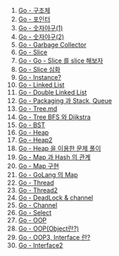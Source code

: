1. [Go - 구조체](https://github.com/ckdqja135/Typescript-restful-starter/blob/master/mdfile/Go/Basics/Go%20-%20%EA%B5%AC%EC%A1%B0%EC%B2%B4.md)
2. [Go - 포인터](https://github.com/ckdqja135/Typescript-restful-starter/blob/master/mdfile/Go/Basics/Go%20-%20%ED%8F%AC%EC%9D%B8%ED%84%B0.md)
3. [Go - 숫자야구(1)](https://github.com/ckdqja135/Typescript-restful-starter/blob/master/mdfile/Go/Basics/Go%20-%20%EC%88%AB%EC%9E%90%EC%95%BC%EA%B5%AC(1).md)
4. [Go - 숫자야구(2)](https://github.com/ckdqja135/Typescript-restful-starter/blob/master/mdfile/Go/Basics/Go%20-%20%EC%88%AB%EC%9E%90%EC%95%BC%EA%B5%AC(2).md)
5. [Go - Garbage Collector](https://github.com/ckdqja135/Typescript-restful-starter/blob/master/mdfile/Go/Basics/Go%20-%20Garbage%20Collector.md)
6. [Go - Slice](https://github.com/ckdqja135/Typescript-restful-starter/blob/master/mdfile/Go/Basics/Go%20-%20Slice.md)
7. [Go - Go - Slice 를 slice 해보자](https://github.com/ckdqja135/Typescript-restful-starter/blob/master/mdfile/Go/Basics/Go%20-%20Slice%20%EB%A5%BC%20slice%20%ED%95%B4%EB%B3%B4%EC%9E%90.md)
8. [Go - Slice 심화](https://github.com/ckdqja135/Typescript-restful-starter/blob/master/mdfile/Go/Basics/Go%20-%20Slice%20%EC%8B%AC%ED%99%94.md)
9. [Go - Instance?](https://github.com/ckdqja135/Typescript-restful-starter/blob/master/mdfile/Go/Basics/Go%20-%20Instance.md)
10. [Go - Linked List](https://github.com/ckdqja135/Typescript-restful-starter/blob/master/mdfile/Go/Basics/Go%20-%20Linked%20List.md)
11. [Go - Double Linked List](https://github.com/ckdqja135/Typescript-restful-starter/blob/master/mdfile/Go/Basics/Go%20-%20Double%20Linked%20List.md)
12. [Go - Packaging 과 Stack, Queue](https://github.com/ckdqja135/Typescript-restful-starter/blob/master/mdfile/Go/Basics/Go%20-%20Packaging%20%EA%B3%BC%20Stack%2C%20Queue.md)
13. [Go - Tree.md](https://github.com/ckdqja135/Typescript-restful-starter/blob/master/mdfile/Go/Basics/Go%20-%20Tree.md)
14. [Go - Tree BFS 와 Dijkstra](https://github.com/ckdqja135/Typescript-restful-starter/blob/master/mdfile/Go/Basics/Go%20-%20Tree%20BFS%20%EC%99%80%20Dijkstra.md)
15. [Go - BST](https://github.com/ckdqja135/Typescript-restful-starter/blob/master/mdfile/Go/Basics/Go%20-%20BST.md)
16. [Go - Heap](https://github.com/ckdqja135/Typescript-restful-starter/blob/master/mdfile/Go/Basics/Go%20-%20Heap.md)
17. [Go - Heap2](https://github.com/ckdqja135/Typescript-restful-starter/blob/master/mdfile/Go/Basics/Go%20-%20Heap2.md)
18. [Go - Heap 을 이용한 문제 풀이](https://github.com/ckdqja135/Typescript-restful-starter/blob/master/mdfile/Go/Basics/Go%20-%20Heap%20%EC%9D%84%20%EC%9D%B4%EC%9A%A9%ED%95%9C%20%EB%AC%B8%EC%A0%9C%20%ED%92%80%EC%9D%B4.md)
19. [Go - Map 과 Hash 의 관계](https://github.com/ckdqja135/Typescript-restful-starter/blob/master/mdfile/Go/Basics/Go%20-%20Map%20%EA%B3%BC%20Hash%20%EC%9D%98%20%EA%B4%80%EA%B3%84.md)
20. [Go - Map 구현](https://github.com/ckdqja135/Typescript-restful-starter/blob/master/mdfile/Go/Basics/Go%20-%20Map%20%EA%B5%AC%ED%98%84.md)
21. [Go - GoLang 의 Map](https://github.com/ckdqja135/Typescript-restful-starter/blob/master/mdfile/Go/Basics/Go%20-%20GoLang%20%EC%9D%98%20Map.md)
22. [Go - Thread](https://github.com/ckdqja135/Typescript-restful-starter/blob/master/mdfile/Go/Basics/Go%20-%20Thread.md)
23. [Go - Thread2](https://github.com/ckdqja135/Typescript-restful-starter/blob/master/mdfile/Go/Basics/Go%20-%20Thread2.md)
24. [Go - DeadLock & channel](https://github.com/ckdqja135/Typescript-restful-starter/blob/master/mdfile/Go/Basics/Go%20-%20%20DeadLock%20%26%20channel.md)
25. [Go - Channel](https://github.com/ckdqja135/Typescript-restful-starter/blob/master/mdfile/Go/Basics/Go%20-%20Channel.md)
26. [Go - Select](https://github.com/ckdqja135/Typescript-restful-starter/blob/master/mdfile/Go/Basics/Go%20-%20Select.md)
27. [Go - OOP](https://github.com/ckdqja135/Typescript-restful-starter/blob/master/mdfile/Go/Basics/Go%20-%20OOP.md)
28. [Go - OOP(Object란?)](https://github.com/ckdqja135/Typescript-restful-starter/blob/master/mdfile/Go/Basics/Go%20-%20%20OOP(Object%EB%9E%80%3F).md)
29. [Go - OOP3, Interface 란?](https://github.com/ckdqja135/Typescript-restful-starter/blob/master/mdfile/Go/Basics/Go%20-%20OOP3%2C%20Interface%20%EB%9E%80%3F.md)
30. [Go - Interface2](https://github.com/ckdqja135/Typescript-restful-starter/blob/master/mdfile/Go/Basics/Go%20-%20Interface2.md)
